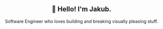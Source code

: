 
<h2 align="center">👋 Hello! I'm Jakub.</h2>
<p align="center">Software Engineer who loves building and breaking visually pleasing stuff.</p>
